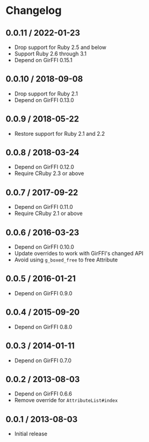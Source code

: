 # Changelog

## 0.0.11 / 2022-01-23

* Drop support for Ruby 2.5 and below
* Support Ruby 2.6 through 3.1
* Depend on GirFFI 0.15.1

## 0.0.10 / 2018-09-08

* Drop support for Ruby 2.1
* Depend on GirFFI 0.13.0

## 0.0.9 / 2018-05-22

* Restore support for Ruby 2.1 and 2.2

## 0.0.8 / 2018-03-24

* Depend on GirFFI 0.12.0
* Require CRuby 2.3 or above

## 0.0.7 / 2017-09-22

* Depend on GirFFI 0.11.0
* Require CRuby 2.1 or above

## 0.0.6 / 2016-03-23

* Depend on GirFFI 0.10.0
* Update overrides to work with GirFFI's changed API
* Avoid using `g_boxed_free` to free Attribute

## 0.0.5 / 2016-01-21

* Depend on GirFFI 0.9.0

## 0.0.4 / 2015-09-20

* Depend on GirFFI 0.8.0

## 0.0.3 / 2014-01-11

* Depend on GirFFI 0.7.0

## 0.0.2 / 2013-08-03

* Depend on GirFFI 0.6.6
* Remove override for `AttributeList#index`

## 0.0.1 / 2013-08-03

* Initial release
